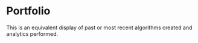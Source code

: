 # Portfolio
This is an equivalent display of past or most recent algorithms created and analytics performed.
